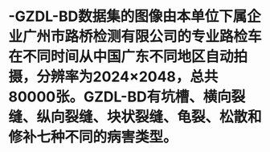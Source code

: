 # -GZDL-BD数据集的图像由本单位下属企业广州市路桥检测有限公司的专业路检车在不同时间从中国广东不同地区自动拍摄，分辨率为2024×2048，总共80000张。GZDL-BD有坑槽、横向裂缝、纵向裂缝、块状裂缝、龟裂、松散和修补七种不同的病害类型。
